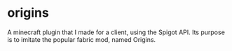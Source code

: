 # origins
A minecraft plugin that I made for a client, using the Spigot API. Its purpose is to imitate the popular fabric mod, named Origins.
